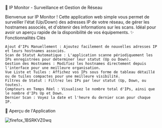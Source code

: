 🚀 IP Monitor - Surveillance et Gestion de Réseau

Bienvenue sur IP Monitor ! Cette application web simple vous permet de surveiller l'état (Up/Down) des adresses IP de votre réseau, de gérer les hostnames associés, et d'obtenir des informations sur les scans. Idéal pour avoir un aperçu rapide de la disponibilité de vos équipements.
✨ Fonctionnalités Clés

    Ajout d'IPs Manuellement : Ajoutez facilement de nouvelles adresses IP et leurs hostnames associés.
    Scan de Statut Automatique : L'application scanne périodiquement les IPs enregistrées pour déterminer leur statut (Up ou Down).
    Gestion des Hostnames : Modifiez les hostnames directement depuis l'interface pour une meilleure organisation.
    Vue Liste et Tuiles : Affichez vos IPs sous forme de tableau détaillé ou de tuiles compactes pour une meilleure visibilité.
    Filtres de Statut : Filtrez les IPs par leur statut (Up, Down, ou toutes).
    Compteurs en Temps Réel : Visualisez le nombre total d'IPs, ainsi que le nombre d'IPs Up et Down.
    Dernier Scan : Voyez la date et l'heure du dernier scan pour chaque IP.

📸 Aperçu de l'Application


![firefox_1BSRKVZ0wq](https://github.com/user-attachments/assets/cb88d09c-efd8-4e2d-9d21-f6073250f1f8)
